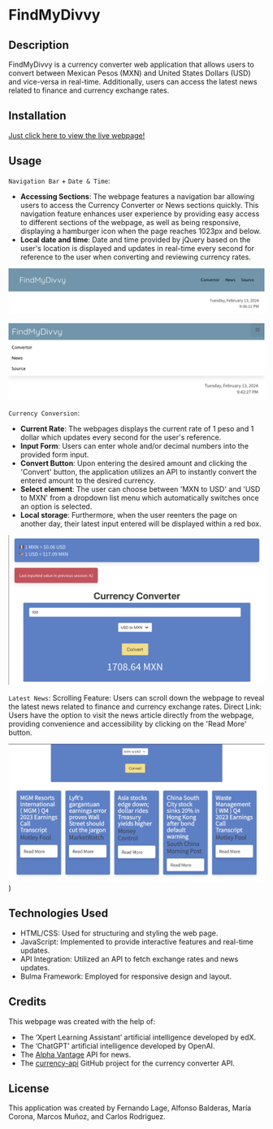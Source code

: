 # FindMyDivvy

## Description

FindMyDivvy is a currency converter web application that allows users to convert between Mexican Pesos (MXN) and United States Dollars (USD) and vice-versa in real-time. Additionally, users can access the latest news related to finance and currency exchange rates.

## Installation

[Just click here to view the live webpage!](https://lage356.github.io/findMyDivvy/)


## Usage

`Navigation Bar` + `Date & Time`:
* __Accessing Sections__: The webpage features a navigation bar allowing users to access the Currency Converter or News sections quickly. This navigation feature enhances user experience by providing easy access to different sections of the webpage, as well as being responsive, displaying a hamburger icon when the page reaches 1023px and below.
* __Local date and time__: Date and time provided by jQuery based on the user's location is displayed and updates in real-time every second for reference to the user when converting and reviewing currency rates.

![Screenshot of the navigation bar section with the local date + time](./assets/images/navbar-default.png)

![Screenshot of the navigation bar with hamburger icon and the date + time](./assets/images/navbar-responsive.png)

`Currency Conversion`:
* __Current Rate__: The webpages displays the current rate of 1 peso and 1 dollar which updates every second for the user's reference.
* __Input Form__: Users can enter whole and/or decimal numbers into the provided form input.
* __Convert Button__: Upon entering the desired amount and clicking the 'Convert' button, the application utilizes an API to instantly convert the entered amount to the desired currency.
* __Select element__: The user can choose between 'MXN to USD' and  'USD to MXN' from a dropdown list menu which automatically switches once an option is selected.
* __Local storage__: Furthermore, when the user reenters the page on another day, their latest input entered will be displayed within a red box.

![Screenshot of the currency converter section](./assets/images/currency-convertor-local-storage.png)

`Latest News`:
Scrolling Feature: Users can scroll down the webpage to reveal the latest news related to finance and currency exchange rates.
Direct Link: Users have the option to visit the news article directly from the webpage, providing convenience and accessibility by clicking on the 'Read More' button.

![Screenshot of the latest news section](./assets/images/news-section.png))

## Technologies Used
* HTML/CSS: Used for structuring and styling the web page.
* JavaScript: Implemented to provide interactive features and real-time updates.
* API Integration: Utilized an API to fetch exchange rates and news updates.
* Bulma Framework: Employed for responsive design and layout.

## Credits

This webpage was created with the help of:
* The ‘Xpert Learning Assistant’ artificial intelligence developed by edX.
* The ‘ChatGPT’ artificial intelligence developed by OpenAI.
* The [Alpha Vantage](lihttps://www.alphavantage.co/nk) API for news.
* The [currency-api](https://github.com/fawazahmed0/currency-api) GitHub project for the currency converter API.

## License

This application was created by Fernando Lage, Alfonso Balderas, María Corona, Marcos Muñoz, and Carlos Rodriguez.
